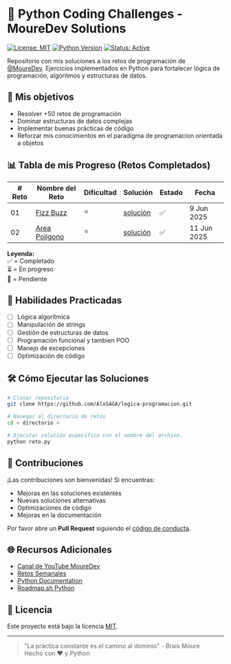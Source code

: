 
# 🐍 Python Coding Challenges - MoureDev Solutions

[![License: MIT](https://img.shields.io/badge/License-MIT-yellow.svg)](https://opensource.org/licenses/MIT)
[![Python Version](https://img.shields.io/badge/Python-3.10%2B-blue.svg)](https://python.org)
[![Status: Active](https://img.shields.io/badge/Status-Active-brightgreen.svg)](https://github.com/tuusuario/repositorio/commits/main)

Repositorio con mis soluciones a los retos de programación de [@MoureDev](https://github.com/MoureDev). 
Ejercicios implementados en Python para fortalecer lógica de programación, algoritmos y estructuras de datos.

## 🚀 Mis objetivos
- Resolver +50 retos de programación
- Dominar estructuras de datos complejas
- Implementar buenas prácticas de código
- Reforzar mis conocimientos en el paradigma de programacion orientada a objetos

## 📊 Tabla de mis Progreso (Retos Completados)

| # Reto | Nombre del Reto                                                | Dificultad | Solución                                                   | Estado | Fecha       |
| ------ | -------------------------------------------------------------- | ---------- | ---------------------------------------------------------- | ------ | ----------- |
| 01     | [Fizz Buzz](https://retosdeprogramacion.com/semanales2023)     | ⭐          | [solución](01-retosProgramacion/01-fizzbuzz/README.md)     | ✅      | 9 Jun 2025  |
| 02     | [Area Poligono](https://retosdeprogramacion.com/semanales2023) | ⭐          | [solución](01-retosProgramacion/02-areaPoligono/README.md) | ✅      | 11 Jun 2025 |

**Leyenda:**  
✅ = Completado  
⏳ = En progreso  
🔴 = Pendiente

## 🧠 Habilidades Practicadas
- [ ] Lógica algorítmica
- [ ] Manipulación de strings
- [ ] Gestión de estructuras de datos 
- [ ] Programación funcional y tambien POO
- [ ] Manejo de excepciones
- [ ] Optimización de código

## 🛠️ Cómo Ejecutar las Soluciones
```bash
# Clonar repositorio
git clone https://github.com/AlxSAGA/logica-programacion.git

# Navegar al directorio de retos
cd < directorio >

# Ejecutar solución específica con el nombre del archivo.
python reto.py
```

## 🤝 Contribuciones
¡Las contribuciones son bienvenidas! Si encuentras:
- Mejoras en las soluciones existentes
- Nuevas soluciones alternativas
- Optimizaciones de código
- Mejoras en la documentación

Por favor abre un **Pull Request** siguiendo el [código de conducta](CODE_OF_CONDUCT.md).

## 🌐 Recursos Adicionales
- [Canal de YouTube MoureDev](https://youtube.com/@mouredev)
- [Retos Semanales](https://retosdeprogramacion.com/semanales2023)
- [Python Documentation](https://docs.python.org/3/)
- [Roadmap.sh Python](https://roadmap.sh/python)

## 📄 Licencia
Este proyecto está bajo la licencia [MIT](LICENSE).

---

> "La práctica constante es el camino al dominio" - Brais Moure  
> Hecho con ❤️ y Python  
